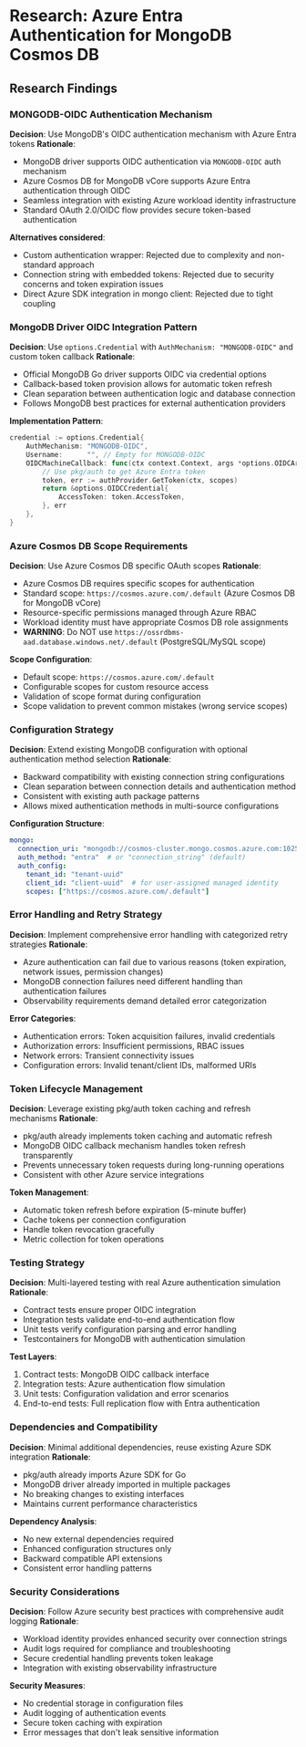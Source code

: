 # Research: Azure Entra Authentication for MongoDB Cosmos DB

## Research Findings

### MONGODB-OIDC Authentication Mechanism
**Decision**: Use MongoDB's OIDC authentication mechanism with Azure Entra tokens
**Rationale**: 
- MongoDB driver supports OIDC authentication via `MONGODB-OIDC` auth mechanism
- Azure Cosmos DB for MongoDB vCore supports Azure Entra authentication through OIDC
- Seamless integration with existing Azure workload identity infrastructure
- Standard OAuth 2.0/OIDC flow provides secure token-based authentication

**Alternatives considered**:
- Custom authentication wrapper: Rejected due to complexity and non-standard approach
- Connection string with embedded tokens: Rejected due to security concerns and token expiration issues
- Direct Azure SDK integration in mongo client: Rejected due to tight coupling

### MongoDB Driver OIDC Integration Pattern
**Decision**: Use `options.Credential` with `AuthMechanism: "MONGODB-OIDC"` and custom token callback
**Rationale**:
- Official MongoDB Go driver supports OIDC via credential options
- Callback-based token provision allows for automatic token refresh
- Clean separation between authentication logic and database connection
- Follows MongoDB best practices for external authentication providers

**Implementation Pattern**:
```go
credential := options.Credential{
    AuthMechanism: "MONGODB-OIDC",
    Username:      "", // Empty for MONGODB-OIDC
    OIDCMachineCallback: func(ctx context.Context, args *options.OIDCArgs) (*options.OIDCCredential, error) {
        // Use pkg/auth to get Azure Entra token
        token, err := authProvider.GetToken(ctx, scopes)
        return &options.OIDCCredential{
            AccessToken: token.AccessToken,
        }, err
    },
}
```

### Azure Cosmos DB Scope Requirements
**Decision**: Use Azure Cosmos DB specific OAuth scopes
**Rationale**:
- Azure Cosmos DB requires specific scopes for authentication
- Standard scope: `https://cosmos.azure.com/.default` (Azure Cosmos DB for MongoDB vCore)
- Resource-specific permissions managed through Azure RBAC
- Workload identity must have appropriate Cosmos DB role assignments
- **WARNING**: Do NOT use `https://ossrdbms-aad.database.windows.net/.default` (PostgreSQL/MySQL scope)

**Scope Configuration**:
- Default scope: `https://cosmos.azure.com/.default`
- Configurable scopes for custom resource access
- Validation of scope format during configuration
- Scope validation to prevent common mistakes (wrong service scopes)

### Configuration Strategy
**Decision**: Extend existing MongoDB configuration with optional authentication method selection
**Rationale**:
- Backward compatibility with existing connection string configurations
- Clean separation between connection details and authentication method
- Consistent with existing auth package patterns
- Allows mixed authentication methods in multi-source configurations

**Configuration Structure**:
```yaml
mongo:
  connection_uri: "mongodb://cosmos-cluster.mongo.cosmos.azure.com:10255/"
  auth_method: "entra"  # or "connection_string" (default)
  auth_config:
    tenant_id: "tenant-uuid"
    client_id: "client-uuid"  # for user-assigned managed identity
    scopes: ["https://cosmos.azure.com/.default"]
```

### Error Handling and Retry Strategy
**Decision**: Implement comprehensive error handling with categorized retry strategies
**Rationale**:
- Azure authentication can fail due to various reasons (token expiration, network issues, permission changes)
- MongoDB connection failures need different handling than authentication failures
- Observability requirements demand detailed error categorization

**Error Categories**:
- Authentication errors: Token acquisition failures, invalid credentials
- Authorization errors: Insufficient permissions, RBAC issues
- Network errors: Transient connectivity issues
- Configuration errors: Invalid tenant/client IDs, malformed URIs

### Token Lifecycle Management
**Decision**: Leverage existing pkg/auth token caching and refresh mechanisms
**Rationale**:
- pkg/auth already implements token caching and automatic refresh
- MongoDB OIDC callback mechanism handles token refresh transparently
- Prevents unnecessary token requests during long-running operations
- Consistent with other Azure service integrations

**Token Management**:
- Automatic token refresh before expiration (5-minute buffer)
- Cache tokens per connection configuration
- Handle token revocation gracefully
- Metric collection for token operations

### Testing Strategy
**Decision**: Multi-layered testing with real Azure authentication simulation
**Rationale**:
- Contract tests ensure proper OIDC integration
- Integration tests validate end-to-end authentication flow
- Unit tests verify configuration parsing and error handling
- Testcontainers for MongoDB with authentication simulation

**Test Layers**:
1. Contract tests: MongoDB OIDC callback interface
2. Integration tests: Azure authentication flow simulation
3. Unit tests: Configuration validation and error scenarios
4. End-to-end tests: Full replication flow with Entra authentication

### Dependencies and Compatibility
**Decision**: Minimal additional dependencies, reuse existing Azure SDK integration
**Rationale**:
- pkg/auth already imports Azure SDK for Go
- MongoDB driver already imported in multiple packages
- No breaking changes to existing interfaces
- Maintains current performance characteristics

**Dependency Analysis**:
- No new external dependencies required
- Enhanced configuration structures only
- Backward compatible API extensions
- Consistent error handling patterns

### Security Considerations
**Decision**: Follow Azure security best practices with comprehensive audit logging
**Rationale**:
- Workload identity provides enhanced security over connection strings
- Audit logs required for compliance and troubleshooting
- Secure credential handling prevents token leakage
- Integration with existing observability infrastructure

**Security Measures**:
- No credential storage in configuration files
- Audit logging of authentication events
- Secure token caching with expiration
- Error messages that don't leak sensitive information